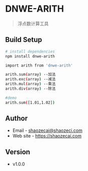 # DNWE-ARITH
> 浮点数计算工具

## Build Setup

``` bash
# install dependencies
npm install dnwe-arith

import arith from 'dnwe-arith'

arith.sum(array) --加法
arith.exc(array) --减法
arith.mul(array) --乘法
arith.div(array) --除法

#demo
arith.sum([1.01,1.02])

```

## Author
- Email - shaozecai@shaozeci.com
- Web site - https://shaozecai.com

## Version
- v1.0.0